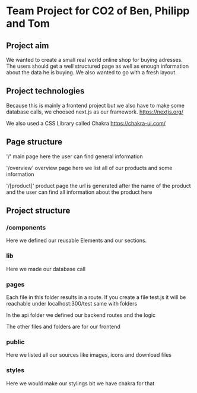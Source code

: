 # Team Project for CO2 of Ben, Philipp and Tom

## Project aim

We wanted to create a small real world online shop for buying adresses. The users should get a well structured page as well as enough information about the data he is buying. We also wanted to go with a fresh layout. 

## Project technologies

Because this is mainly a frontend project but we also have to make some database calls, we choosed next.js as our framework. 
https://nextjs.org/

We also used a CSS Library called Chakra 
https://chakra-ui.com/

## Page structure

'/' main page here the user can find general information

'/overview' overview page here we list all of our products and some information

'/[product]' product page the url is generated after the name of the product and the user can find all information about the product here

## Project structure

### /components

Here we defined our reusable Elements and our sections.

### lib

Here we made our database call

### pages

Each file in this folder results in a route. If you create a file test.js it will be reachable under localhost:300/test same with folders

In the api folder we defined our backend routes and the logic

The other files and folders are for our frontend

### public

Here we listed all our sources like images, icons and download files

### styles

Here we would make our stylings bit we have chakra for that
